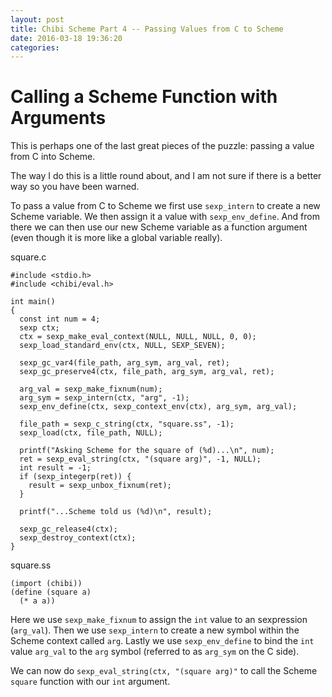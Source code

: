 ```yaml
---
layout: post
title: Chibi Scheme Part 4 -- Passing Values from C to Scheme
date: 2016-03-18 19:36:20
categories: 
---
```

Calling a Scheme Function with Arguments
===
This is perhaps one of the last great pieces of the puzzle: passing a value from C into Scheme.

The way I do this is a little round about, and I am not sure if there is a better way so you have been warned.

To pass a value from C to Scheme we first use `sexp_intern` to create a new Scheme variable. We then assign it a value with `sexp_env_define`. And from there we can then use our new Scheme variable as a function argument (even though it is more like a global variable really).

square.c

    #include <stdio.h>
    #include <chibi/eval.h>

    int main()
    {
      const int num = 4;
      sexp ctx;
      ctx = sexp_make_eval_context(NULL, NULL, NULL, 0, 0);
      sexp_load_standard_env(ctx, NULL, SEXP_SEVEN);

      sexp_gc_var4(file_path, arg_sym, arg_val, ret);
      sexp_gc_preserve4(ctx, file_path, arg_sym, arg_val, ret);

      arg_val = sexp_make_fixnum(num);
      arg_sym = sexp_intern(ctx, "arg", -1);
      sexp_env_define(ctx, sexp_context_env(ctx), arg_sym, arg_val);

      file_path = sexp_c_string(ctx, "square.ss", -1);
      sexp_load(ctx, file_path, NULL);

      printf("Asking Scheme for the square of (%d)...\n", num);
      ret = sexp_eval_string(ctx, "(square arg)", -1, NULL);
      int result = -1;
      if (sexp_integerp(ret)) {
        result = sexp_unbox_fixnum(ret);
      }

      printf("...Scheme told us (%d)\n", result);

      sexp_gc_release4(ctx);
      sexp_destroy_context(ctx);
    }

square.ss

    (import (chibi))
    (define (square a)
      (* a a))

Here we use `sexp_make_fixnum` to assign the `int` value to an sexpression (`arg_val`). Then we use `sexp_intern` to create a new symbol within the Scheme context called `arg`. Lastly we use `sexp_env_define` to bind the `int` value `arg_val` to the `arg` symbol (referred to as `arg_sym` on the C side).

We can now do `sexp_eval_string(ctx, "(square arg)"` to call the Scheme `square` function with our `int` argument.
